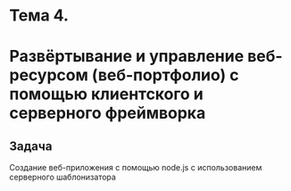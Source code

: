 # Тема 4.
<h1>Развёртывание и управление веб-ресурсом (веб-портфолио) с помощью клиентского и серверного фреймворка</h1>

<h2>Задача</h2>
<p>Создание веб-приложения с помощью node.js с использованием серверного
шаблонизатора<p>
